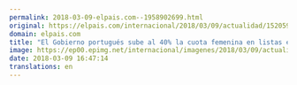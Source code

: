 ```yaml
---
permalink: 2018-03-09-elpais.com--1958902699.html
original: https://elpais.com/internacional/2018/03/09/actualidad/1520596209_400058.html#?ref=rss&format=simple&link=link
domain: elpais.com
title: "El Gobierno portugués sube al 40% la cuota femenina en listas electorales"
image: https://ep00.epimg.net/internacional/imagenes/2018/03/09/actualidad/1520596209_400058_1520611778_rrss_normal.jpg
date: 2018-03-09 16:47:14
translations: en
---
```


